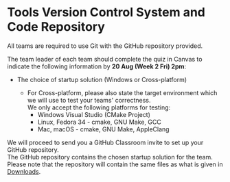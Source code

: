 <br>

# Tools Version Control System and Code Repository

All teams are required to use Git with the GitHub repository provided.

The team leader of each team should complete the quiz in Canvas to indicate the following information by **20 Aug (Week 2 Fri) 2pm**:

*   The choice of startup solution (Windows or Cross-platform)

    *   For Cross-platform, please also state the target environment which we will use to test your teams' correctness.  
        We only accept the following platforms for testing:
        *   Windows Visual Studio (CMake Project)
        *   Linux, Fedora 34 - cmake, GNU Make, GCC
        *   Mac, macOS - cmake, GNU Make, AppleClang

We will proceed to send you a GitHub Classroom invite to set up your GitHub repository.  
The GitHub repository contains the chosen startup solution for the team.  
Please note that the repository will contain the same files as what is given in [Downloads](Downloads).
